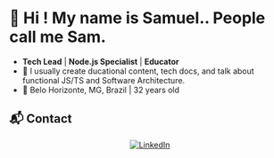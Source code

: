 # 👋 Hi ! My name is **Samuel**.. People call me Sam.

- **Tech Lead** | **Node.js Specialist** | **Educator**  
- 🚀 I usually create ducational content, tech docs, and talk about functional JS/TS and Software Architecture.  
- 📍 Belo Horizonte, MG, Brazil | 32 years old  

## 📬 **Contact**

<div align="center">
  <a href="https://www.linkedin.com/in/samuel-santos-alves-8457b1171/" target="_blank">
    <img src="https://img.shields.io/badge/-LinkedIn-%230077B5?style=for-the-badge&logo=linkedin&logoColor=white" alt="LinkedIn">
  </a>
</div>
